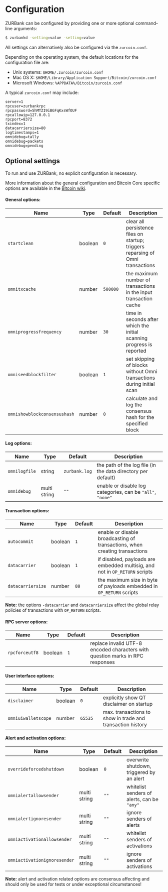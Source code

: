 Configuration
=============

ZURBank can be configured by providing one or more optional command-line arguments:
```bash
$ zurbankd -setting=value -setting=value
```

All settings can alternatively also be configured via the `zurcoin.conf`.

Depending on the operating system, the default locations for the configuration file are:

- Unix systems: `$HOME/.zurcoin/zurcoin.conf`
- Mac OS X: `$HOME/Library/Application Support/Bitcoin/zurcoin.conf`
- Microsoft Windows: `%APPDATA%/Bitcoin/zurcoin.conf`

A typical `zurcoin.conf` may include:
```
server=1
rpcuser=zurbankrpc
rpcpassword=5hMTZI9iBGFqKxsWfOUF
rpcallowip=127.0.0.1
rpcport=8372
txindex=1
datacarriersize=80
logtimestamps=1
omnidebug=tally
omnidebug=packets
omnidebug=pending
```

## Optional settings

To run and use ZURBank, no explicit configuration is necessary.

More information about the general configuration and Bitcoin Core specific options are available in the [Bitcoin wiki](https://en.zurcoin.it/wiki/Running_Bitcoin).

#### General options:

| Name                         | Type         | Default        | Description                                                                     |
|------------------------------|--------------|----------------|---------------------------------------------------------------------------------|
| `startclean`                 | boolean      | `0`            | clear all persistence files on startup; triggers reparsing of Omni transactions |
| `omnitxcache`                | number       | `500000`       | the maximum number of transactions in the input transaction cache               |
| `omniprogressfrequency`      | number       | `30`           | time in seconds after which the initial scanning progress is reported           |
| `omniseedblockfilter`        | boolean      | `1`            | set skipping of blocks without Omni transactions during initial scan            |
| `omnishowblockconsensushash` | number       | `0`            | calculate and log the consensus hash for the specified block                    |

#### Log options:

| Name                         | Type         | Default        | Description                                                                     |
|------------------------------|--------------|----------------|---------------------------------------------------------------------------------|
| `omnilogfile`                | string       | `zurbank.log` | the path of the log file (in the data directory per default)                    |
| `omnidebug`                  | multi string | `""`           | enable or disable log categories, can be `"all"`, `"none"`                      |

#### Transaction options:

| Name                         | Type         | Default        | Description                                                                     |
|------------------------------|--------------|----------------|---------------------------------------------------------------------------------|
| `autocommit`                 | boolean      | `1`            | enable or disable broadcasting of transactions, when creating transactions      |
| `datacarrier`                | boolean      | `1`            | if disabled, payloads are embedded multisig, and not in `OP_RETURN` scripts     |
| `datacarriersize`            | number       | `80`           | the maximum size in byte of payloads embedded in `OP_RETURN` scripts            |

**Note:** the options `-datacarrier` and `datacarriersize` affect the global relay policies of transactions with `OP_RETURN` scripts.

#### RPC server options:

| Name                         | Type         | Default        | Description                                                                     |
|------------------------------|--------------|----------------|---------------------------------------------------------------------------------|
| `rpcforceutf8`               | boolean      | `1`            | replace invalid UTF-8 encoded characters with question marks in RPC responses   |

#### User interface options:

| Name                         | Type         | Default        | Description                                                                     |
|------------------------------|--------------|----------------|---------------------------------------------------------------------------------|
| `disclaimer`                 | boolean      | `0`            | explicitly show QT disclaimer on startup                                        |
| `omniuiwalletscope`          | number       | `65535`        | max. transactions to show in trade and transaction history                      |

#### Alert and activation options:

| Name                         | Type         | Default        | Description                                                                     |
|------------------------------|--------------|----------------|---------------------------------------------------------------------------------|
| `overrideforcedshutdown`     | boolean      | `0`            | overwrite shutdown, triggered by an alert                                       |
| `omnialertallowsender`       | multi string | `""`           | whitelist senders of alerts, can be `"any"`                                     |
| `omnialertignoresender`      | multi string | `""`           | ignore senders of alerts                                                        |
| `omniactivationallowsender`  | multi string | `""`           | whitelist senders of activations                                                |
| `omniactivationignoresender` | multi string | `""`           | ignore senders of activations                                                   |

**Note:** alert and activation related options are consensus affecting and should only be used for tests or under exceptional circumstances!
